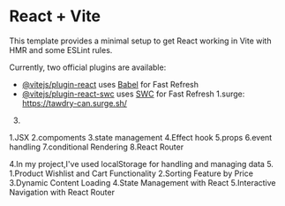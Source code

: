 # React + Vite

This template provides a minimal setup to get React working in Vite with HMR and some ESLint rules.

Currently, two official plugins are available:

- [@vitejs/plugin-react](https://github.com/vitejs/vite-plugin-react/blob/main/packages/plugin-react/README.md) uses [Babel](https://babeljs.io/) for Fast Refresh
- [@vitejs/plugin-react-swc](https://github.com/vitejs/vite-plugin-react-swc) uses [SWC](https://swc.rs/) for Fast Refresh
1.surge: https://tawdry-can.surge.sh/
3.
1.JSX
2.compoments
3.state management
4.Effect hook
5.props
6.event handling
7.conditional Rendering
8.React Router

4.In my project,I've used localStorage for handling and managing data
5.
1.Product Wishlist and Cart Functionality
2.Sorting Feature by Price
3.Dynamic Content Loading
4.State Management with React
5.Interactive Navigation with React Router

